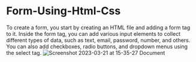 # Form-Using-Html-Css
To create a form, you start by creating an HTML file and adding a form tag to it. Inside the form tag, you can add various input elements to collect different types of data, such as text, email, password, number, and others. You can also add checkboxes, radio buttons, and dropdown menus using the select tag.
![Screenshot 2023-03-21 at 15-35-27 Document](https://user-images.githubusercontent.com/128119180/226575931-f6ef5212-86a1-4d88-9da8-16d850a73d78.png)
